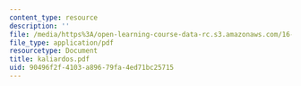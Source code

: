 ```yaml
---
content_type: resource
description: ''
file: /media/https%3A/open-learning-course-data-rc.s3.amazonaws.com/16-422-human-supervisory-control-of-automated-systems-spring-2004/90496f2f4103a89679fa4ed71bc25715_kaliardos.pdf
file_type: application/pdf
resourcetype: Document
title: kaliardos.pdf
uid: 90496f2f-4103-a896-79fa-4ed71bc25715
---
```

